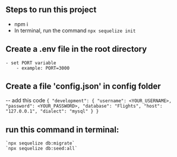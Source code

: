 ## Steps to run this project

- npm i
- In terminal, run the command `npx sequelize init`

## Create a .env file in the root directory
    - set PORT variable
        - example: PORT=3000

## Create a file 'config.json' in config folder
 -- add this code
    `
        {
            "development": {
                "username": <YOUR_USERNAME>,
                "password": <YOUR_PASSWORD>,
                "database": "Flights",
                "host": "127.0.0.1",
                "dialect": "mysql"
            }
        }
    `

## run this command in terminal:
    `npx sequelize db:migrate` 
    `npx sequelize db:seed:all`    

    